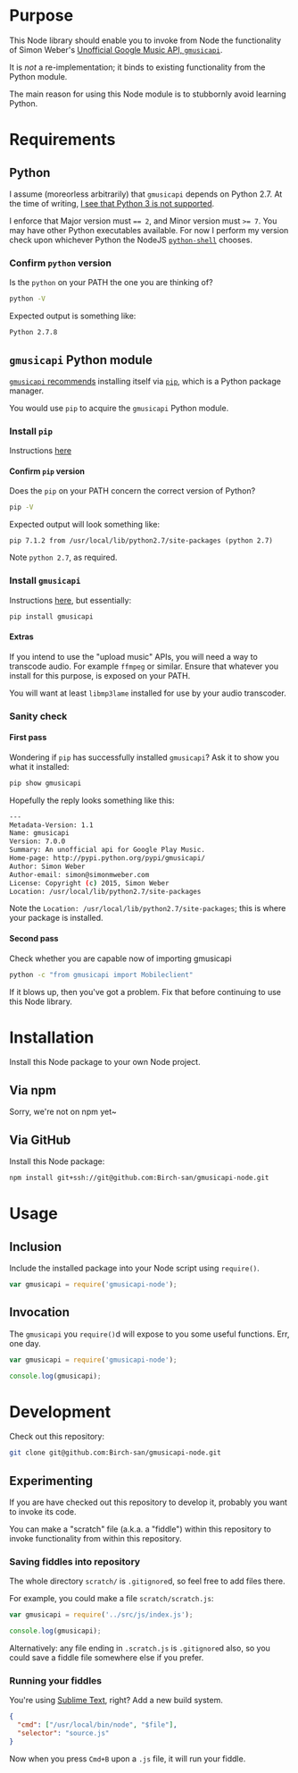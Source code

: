 # Purpose
This Node library should enable you to invoke from Node the functionality of Simon Weber's [Unofficial Google Music API, `gmusicapi`](https://github.com/simon-weber/gmusicapi).

It is _not_ a re-implementation; it binds to existing functionality from the Python module.

The main reason for using this Node module is to stubbornly avoid learning Python.

# Requirements
## Python
I assume (moreorless arbitrarily) that `gmusicapi` depends on Python 2.7. At the time of writing, [I see that Python 3 is not supported](https://github.com/simon-weber/gmusicapi/pull/312).

I enforce that Major version must `== 2`, and Minor version must `>= 7`. You may have other Python executables available. For now I perform my version check upon whichever Python the NodeJS [`python-shell`](https://github.com/extrabacon/python-shell) chooses.

### Confirm `python` version
Is the `python` on your PATH the one you are thinking of?

```bash
python -V
```

Expected output is something like:

```
Python 2.7.8
```

## `gmusicapi` Python module
[`gmusicapi` recommends](https://unofficial-google-music-api.readthedocs.org/en/latest/usage.html#usage) installing itself via [`pip`](https://pip.pypa.io/en/latest/), which is a Python package manager.

You would use `pip` to acquire the `gmusicapi` Python module.

### Install `pip`
Instructions [here](https://pip.pypa.io/en/latest/installing/)

#### Confirm `pip` version
Does the `pip` on your PATH concern the correct version of Python?

```bash
pip -V
```

Expected output will look something like:

```
pip 7.1.2 from /usr/local/lib/python2.7/site-packages (python 2.7)
```

Note `python 2.7`, as required.

### Install `gmusicapi`
Instructions [here](https://unofficial-google-music-api.readthedocs.org/en/latest/usage.html#usage), but essentially:

```bash
pip install gmusicapi
```

#### Extras
If you intend to use the "upload music" APIs, you will need a way to transcode audio. For example `ffmpeg` or similar. Ensure that whatever you install for this purpose, is exposed on your PATH.

You will want at least `libmp3lame` installed for use by your audio transcoder.

### Sanity check
#### First pass
Wondering if `pip` has successfully installed `gmusicapi`? Ask it to show you what it installed:

```bash
pip show gmusicapi
```

Hopefully the reply looks something like this:

```bash
---
Metadata-Version: 1.1
Name: gmusicapi
Version: 7.0.0
Summary: An unofficial api for Google Play Music.
Home-page: http://pypi.python.org/pypi/gmusicapi/
Author: Simon Weber
Author-email: simon@simonmweber.com
License: Copyright (c) 2015, Simon Weber
Location: /usr/local/lib/python2.7/site-packages
```

Note the `Location: /usr/local/lib/python2.7/site-packages`; this is where your package is installed.

#### Second pass
Check whether you are capable now of importing gmusicapi

```bash
python -c "from gmusicapi import Mobileclient"
```

If it blows up, then you've got a problem. 
Fix that before continuing to use this Node library.

# Installation
Install this Node package to your own Node project.

## Via npm
Sorry, we're not on npm yet~

## Via GitHub
Install this Node package:

```bash
npm install git+ssh://git@github.com:Birch-san/gmusicapi-node.git
```

# Usage
## Inclusion
Include the installed package into your Node script using `require()`.

```js
var gmusicapi = require('gmusicapi-node');
```

## Invocation
The `gmusicapi` you `require()`d will expose to you some useful functions. Err, one day.

```js
var gmusicapi = require('gmusicapi-node');

console.log(gmusicapi);
```

# Development
Check out this repository:

```bash
git clone git@github.com:Birch-san/gmusicapi-node.git
```

## Experimenting
If you are have checked out this repository to develop it, probably you want to invoke its code.

You can make a "scratch" file (a.k.a. a "fiddle") within this repository to invoke functionality from within this repository.

### Saving fiddles into repository
The whole directory `scratch/` is `.gitignore`d, so feel free to add files there.

For example, you could make a file `scratch/scratch.js`:

```js
var gmusicapi = require('../src/js/index.js');

console.log(gmusicapi);
```

Alternatively: any file ending in `.scratch.js` is `.gitignore`d also, so you could save a fiddle file somewhere else if you prefer.

### Running your fiddles

You're using [Sublime Text](https://www.sublimetext.com/3), right? Add a new build system.

```json
{   
  "cmd": ["/usr/local/bin/node", "$file"],   
  "selector": "source.js"   
}
```

Now when you press `Cmd+B` upon a `.js` file, it will run your fiddle.